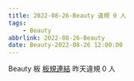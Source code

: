 ```yaml
---
title: 2022-08-26-Beauty 違規 0 人
tags:
    - Beauty
abbrlink: 2022-08-26-Beauty
date: Beauty-2022-08-26 12:00:00
---
```

Beauty 板 [板規連結](https://www.ptt.cc/bbs/Beauty/M.1630069980.A.84B.html)
昨天違規 0 人
